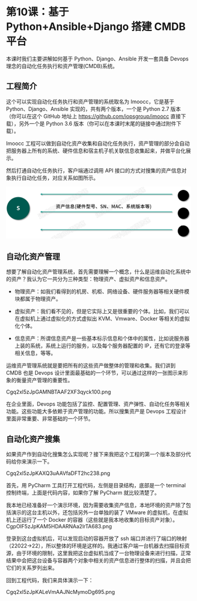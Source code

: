 # 第10课：基于 Python+Ansible+Django 搭建 CMDB 平台

本课时我们主要讲解如何基于 Python、Django、Ansible 开发一套具备 Devops 理念的自动化任务执行和资产管理(CMDB)系统。

## 工程简介

这个可以实现自动化任务执行和资产管理的系统取名为 Imoocc，它是基于 Python、Django、Ansible 实现的，共有两个版本，一个是 Python 2.7 版本（你可以在这个 GitHub 地址上 https://github.com/iopsgroup/imoocc 直接下载），另外一个是 Python 3.6 版本（你可以在本课时末尾的链接中通过附件下载）。

Imoocc 工程可以做到自动化资产收集和自动化任务执行，资产管理的部分会自动把服务器上所有的系统、硬件信息和宿主机子机关联信息收集起来，并做平台化展示。

然后打通自动化任务执行，客户端通过调用 API 接口的方式对搜集的资产信息对象执行自动化任务，对应关系如图所示。

![](/static/image/CgpOIF5zJpGAOh_3AAETRSBrz8A133.png)

## 自动化资产管理

想要了解自动化资产管理系统，首先需要理解一个概念，什么是运维自动化系统中的资产？我认为它一共分为三种类型：物理资产、虚拟资产和信息资产。

* 物理资产：如我们看得到的机房、机柜、网络设备、硬件服务器等相关硬件模块都属于物理资产。

* 虚拟资产：我们看不见的，但是它实际上又是很重要的个体。比如，我们可以在虚拟机上通过虚拟化的方式虚拟出 KVM、Vmware、Docker 等相关的虚拟化个体。

* 信息资产：所谓信息资产是一些基本标示信息和个体中的属性，比如说服务器上装的系统，系统上运行的服务，以及每个服务器配置的 IP，还有它的登录等相关信息，等等。

运维资产管理系统就是要把所有的这些资产做整体的管理和收集。我们讲到 CMDB 也是 Devops 设计里面最基础的一个环节，可以通过这样的一张图示来形象的衡量资产管理的重要性。

Cgq2xl5zJpGAMNBTAAF2XF3qyck100.png

在企业里面，Devops 功能包括了监控、配置管理、资产弹性、自动化任务等相关功能。这些功能大多依赖于资产管理的功能。所以搜集资产是 Devops 工程设计里面非常重要、非常基础的一个环节。

## 自动化资产搜集

如果资产作到自动化搜集怎么实现呢？接下来我把这个工程的第一个版本及部分代码给你来演示一下。

Cgq2xl5zJpKAXQ3uAAVfaDFT2hc238.png

首先，用 PyCharm 工具打开工程代码，左侧是目录结构，底部是一个 terminal 控制终端，上面是代码内容，如果你了解 PyCharm 就比较清楚了。

我本地已经准备好一个演示环境，因为需要收集资产信息，本地环境的资产除了包括演示的这台主机以外，还包括另外一台单独的装了 VMware 的虚拟机，在虚拟机上还运行了一个 Docker 的容器（这些就是我本地收集的目标资产对象）。
CgpOIF5zJpKAM5HDAARNAa2lrTA683.png

登录到这台虚拟机后，可以发现启动的容器开放了 ssh 端口并进行了端口的映射（22022->22），所以整体的环境是这样的。我通过客户端一台机器去扫描目标资源，由于环境的限制，这里我把这台虚拟机当成了一台物理设备来进行扫描，正常结果中会把这台设备与容器两个对象中相关的资产信息进行整体的扫描，并且会把它们的关系罗列出来。

回到工程代码，我们来具体演示一下：

Cgq2xl5zJpKALeVmAAJNcMymoDg695.png